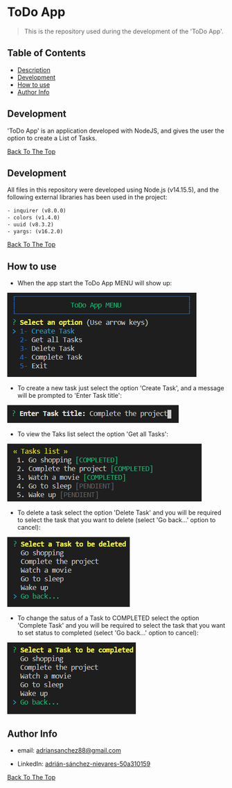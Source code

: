# ToDo App

>This is the repository used during the development of the 'ToDo App'.

## Table of Contents

- [Description](#description)
- [Development](#development)
- [How to use](#how-to-use)
- [Author Info](#author-info)

## Development

'ToDo App' is an application developed with NodeJS, and gives the user the option to create a List of Tasks.

[Back To The Top](#ToDo-App)

## Development

All files in this repository were developed using Node.js (v14.15.5), and the following external libraries has been used in the project:

    - inquirer (v8.0.0)
    - colors (v1.4.0)
    - uuid (v8.3.2)
    - yargs: (v16.2.0)

[Back To The Top](#ToDo-App)

## How to use

- When the app start the ToDo App MENU will show up:

![ToDo App Menu](todo-app-menu.png)

- To create a new task just select the option 'Create Task', and a message will be prompted to 'Enter Task title':

![Create Task](create-task.png)

- To view the Taks list select the option 'Get all Tasks':

![Tasks list](tasks-list.png)

- To delete a task select the option 'Delete Task' and you will be required to select the task that you want to delete (select 'Go back...' option to cancel):

![Delete Task](delete-task.png)

- To change the satus of a Task to COMPLETED select the option 'Complete Task' and you will be required to select the task that you want to set status to completed (select 'Go back...' option to cancel):

![Complete Task](complete-task.png)
## Author Info

- email: adriansanchez88@gmail.com

- LinkedIn: [adrián-sánchez-nievares-50a310159](https://www.linkedin.com/in/adri%C3%A1n-s%C3%A1nchez-nievares-50a310159/)

[Back To The Top](#ToDo-App)